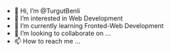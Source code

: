 - 👋 Hi, I’m @TurgutBenli
- 👀 I’m interested in Web Development
- 🌱 I’m currently learning Fronted-Web Development
- 💞️ I’m looking to collaborate on ...
- 📫 How to reach me ...

<!---
TurgutBenli/TurgutBenli is a ✨ special ✨ repository because its `README.md` (this file) appears on your GitHub profile.
You can click the Preview link to take a look at your changes.
--->
